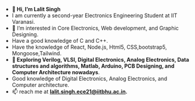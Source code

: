 - **👋 Hi, I’m Lalit Singh**
- I am currently a second-year Electronics Engineering Student at IIT Varanasi.
- 👀 I’m interested in Core Electronics, Web development, and Graphic Designing.
- Have a good knowledge of C and C++.
- Have the knowledge of React, Node.js, Html5, CSS,bootstrap5, Mongoose,Tailwind.
- **🌱 Exploring Verilog, VLSI, Digital Electronics, Analog Electronics, Data structures and algorithms, Matlab, Arduino, PCB Designing,  and Computer Architecture nowadays**.
- Good knowledge of Digital Electronics, Analog Electronics, and Computer architecture.
- 📫 reach me at **lalit.singh.ece21@iitbhu.ac.in.**

<!---
9389lalit/9389lalit is a ✨ special ✨ repository because its `README.md` (this file) appears on your GitHub profile.
You can click the Preview link to take a look at your changes.
--->
